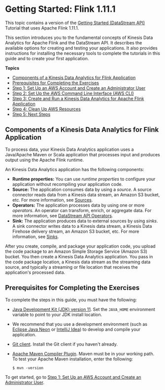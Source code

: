 # Getting Started: Flink 1\.11\.1<a name="earlier-gs-1_11"></a>

This topic contains a version of the [Getting Started \(DataStream API\)](getting-started.md) Tutorial that uses Apache Flink 1\.11\.1\.

This section introduces you to the fundamental concepts of Kinesis Data Analytics for Apache Flink and the DataStream API\. It describes the available options for creating and testing your applications\. It also provides instructions for installing the necessary tools to complete the tutorials in this guide and to create your first application\. 

**Topics**
+ [Components of a Kinesis Data Analytics for Flink Application](#earlier-gs-1_11-components)
+ [Prerequisites for Completing the Exercises](#earlier-gs-1_11-setting-up-prerequisites)
+ [Step 1: Set Up an AWS Account and Create an Administrator User](earlier-gs-1_11-setting-up.md)
+ [Step 2: Set Up the AWS Command Line Interface \(AWS CLI\)](earlier-gs-1_11-setup-awscli.md)
+ [Step 3: Create and Run a Kinesis Data Analytics for Apache Flink Application](earlier-gs-1_11-get-started-exercise.md)
+ [Step 4: Clean Up AWS Resources](earlier-gs-1_11-cleanup.md)
+ [Step 5: Next Steps](earlier-gs-1_11-next-steps.md)

## Components of a Kinesis Data Analytics for Flink Application<a name="earlier-gs-1_11-components"></a>

To process data, your Kinesis Data Analytics application uses a Java/Apache Maven or Scala application that processes input and produces output using the Apache Flink runtime\. 

An Kinesis Data Analytics application has the following components:
+ **Runtime properties:** You can use *runtime properties* to configure your application without recompiling your application code\. 
+ **Source:** The application consumes data by using a *source*\. A source connector reads data from a Kinesis data stream, an Amazon S3 bucket, etc\. For more information, see [Sources](how-sources.md)\.
+ **Operators:** The application processes data by using one or more *operators*\. An operator can transform, enrich, or aggregate data\. For more information, see [DataStream API Operators](how-operators.md)\.
+ **Sink:** The application produces data to external sources by using *sinks*\. A sink connector writes data to a Kinesis data stream, a Kinesis Data Firehose delivery stream, an Amazon S3 bucket, etc\. For more information, see [Sinks](how-sinks.md)\.

After you create, compile, and package your application code, you upload the code package to an Amazon Simple Storage Service \(Amazon S3\) bucket\. You then create a Kinesis Data Analytics application\. You pass in the code package location, a Kinesis data stream as the streaming data source, and typically a streaming or file location that receives the application's processed data\.

## Prerequisites for Completing the Exercises<a name="earlier-gs-1_11-setting-up-prerequisites"></a>

To complete the steps in this guide, you must have the following:
+ [Java Development Kit \(JDK\) version 11](https://www.oracle.com/java/technologies/javase-jdk11-downloads.html)\. Set the `JAVA_HOME` environment variable to point to your JDK install location\.
+ We recommend that you use a development environment \(such as [Eclipse Java Neon](http://www.eclipse.org/downloads/packages/release/neon/3) or [IntelliJ Idea](https://www.jetbrains.com/idea/)\) to develop and compile your application\.
+ [Git client](https://git-scm.com/book/en/v2/earlier-gs-1_11-Installing-Git)\. Install the Git client if you haven't already\.
+ [Apache Maven Compiler Plugin](https://maven.apache.org/plugins/maven-compiler-plugin/)\. Maven must be in your working path\. To test your Apache Maven installation, enter the following:

  ```
  $ mvn -version
  ```

To get started, go to [Step 1: Set Up an AWS Account and Create an Administrator User](setting-up.md)\.
